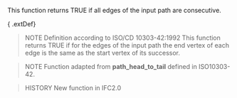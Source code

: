 This function returns TRUE if all edges of the input path are consecutive.

<!-- end of short definition -->


{ .extDef}
> NOTE Definition according to ISO/CD 10303-42:1992
> This function returns TRUE if for the edges of the input path the end vertex of each edge is the same as the start vertex of its successor.

> NOTE Function adapted from **path_head_to_tail** defined in ISO10303-42.

> HISTORY New function in IFC2.0
